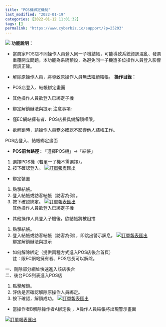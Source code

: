 ```yaml
---
title: "POS機綁定機制"
last_modified: "2022-01-19"
categories: [2022-01-12 11:01:32]
tags: []
permalink: "https://www.cyberbiz.io/support/?p=25293"
---
```


![](https://www.cyberbiz.io/support/wp-content/uploads/2021/08/企業版.png)
**功能說明：**  

* 當商家POS店不同操作人員登入同一子機結帳，可能導致系統資訊混亂、發票重覆開立問題，本功能為系統預設，為避免同一子機遭多位操作人員登入影響資訊正確。
* 解除原操作人員，將導致原操作人員無法繼續結帳。
**操作目錄：**

* POS店登入、結帳綁定畫面
* 其他操作人員欲登入已綁定子機
* 綁定解鎖辦法與提示
注意事項:  

* 僅EC網站擁有者、POS店長具備解鎖權限。
* 欲解鎖時，請操作人員務必確認不影響他人結帳工作。

POS店登入、結帳綁定畫面

* **POS前台路徑 :** 「選擇POS機」→「結帳」  


1. 選擇POS機（若單一子機不需選擇）。
2. 按下確認登入。
[![訂單報表匯出](https://www.cyberbiz.io/support/wp-content/uploads/POS子機綁定機制（防止重複登入）1.png)](https://www.cyberbiz.io/support/wp-content/uploads/POS子機綁定機制（防止重複登入）1.png)



* 綁定裝置


1. 點擊結帳。
2. 登入結帳或訪客結帳（訪客為例）。
3. 按下確認綁定。
[![訂單報表匯出](https://www.cyberbiz.io/support/wp-content/uploads/POS子機綁定機制（防止重複登入）2.png)](https://www.cyberbiz.io/support/wp-content/uploads/POS子機綁定機制（防止重複登入）2.png)  
其他操作人員欲登入已綁定子機

* 其他操作人員登入子機後，欲結帳將被阻擋


1. 點擊結帳。
2. 登入結帳或訪客結帳（訪客為例），即跳出警示訊息。
[![訂單報表匯出](https://www.cyberbiz.io/support/wp-content/uploads/POS子機綁定機制（防止重複登入）3.png)](https://www.cyberbiz.io/support/wp-content/uploads/POS子機綁定機制（防止重複登入）3.png)  
綁定解鎖辦法與提示

* 如何解除綁定（提供兩種方式進入POS店後台首頁）  
註：限EC網站擁有者、POS店長可以解除。

一、刪除部分網址快速進入該店後台  
二、後台POS列表進入POS店  


1. 點擊解鎖。
2. 評估是否確認解除原操作人員綁定。
3. 按下確認，解鎖成功。
[![訂單報表匯出](https://www.cyberbiz.io/support/wp-content/uploads/POS子機綁定機制（防止重複登入）4.png)](https://www.cyberbiz.io/support/wp-content/uploads/POS子機綁定機制（防止重複登入）4.png)  

* 當操作者B解除操作者A綁定後 ，A操作人員結帳將出現警示畫面

[![訂單報表匯出](https://www.cyberbiz.io/support/wp-content/uploads/POS子機綁定機制（防止重複登入）5.png)](https://www.cyberbiz.io/support/wp-content/uploads/POS子機綁定機制（防止重複登入）5.png)  

